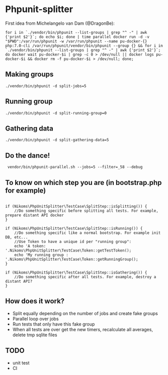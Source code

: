 # Phpunit-splitter

First idea from Michelangelo van Dam (@DragonBe):
```
for i in `./vendor/bin/phpunit --list-groups | grep "^ -" | awk {'print $2'}`; do echo $i; done | time parallel docker run -d -v "$PWD":/var/run/phpunit -w /var/run/phpunit --name pu-docker-{} php:7.0-cli /var/run/phpunit/vendor/bin/phpunit --group {} && for i in `./vendor/bin/phpunit --list-groups | grep "^ -" | awk {'print $2'}`; do docker wait pu-docker-$i | grep -c 0 > /dev/null || docker logs pu-docker-$i && docker rm -f pu-docker-$i > /dev/null; done;

```

## Making groups
```
./vendor/bin/phpunit -d split-jobs=5
```

## Running group
```
./vendor/bin/phpunit -d split-running-group=0
```

## Gathering data
```
./vendor/bin/phpunit -d split-gathering-data=5
```

## Do the dance!
```
 vendor/bin/phpunit-parallel.sh --jobs=5 --filter=_58 --debug
```

## To know on which step you are (in bootstrap.php for example)
```

if (Nikoms\PhpUnitSplitter\TestCase\SplitStep::isSplitting()) {
    //Do something specific before splitting all tests. For example, prepare distant API docker 
}

if (Nikoms\PhpUnitSplitter\TestCase\SplitStep::isRunning()) {
    //Do something specific like a normal bootstrap. For example init DB, etc...
    //Use Token to have a unique id per "running group":
    echo 'A token: '.Nikoms\PhpUnitSplitter\TestCase\Token::getTestToken();
    echo 'My running group : '.Nikoms\PhpUnitSplitter\TestCase\Token::getRunningGroup();
}

if (Nikoms\PhpUnitSplitter\TestCase\SplitStep::isGathering()) {
    //Do something specific after all tests. For example, destroy a distant API?
}
```


## How does it work?
* Split equally depending on the number of jobs and create fake groups
* Parallel loop over jobs
* Run tests that only have this fake group
* When all tests are over get the new timers, recalculate all averages, delete tmp sqlite files


## TODO
* unit test
* CI
